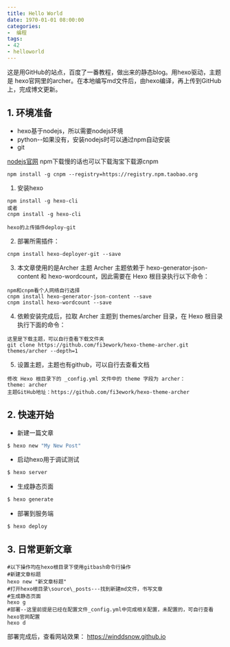 ```yaml
---
title: Hello World
date: 1970-01-01 08:00:00
categories:
-  编程
tags:
- 42
- helloworld
---
```

这是用GitHub的站点，百度了一番教程，做出来的静态blog。用hexo驱动，主题是 hexo官网里的archer。在本地编写md文件后，由hexo编译，再上传到GitHub上，完成博文更新。

## 1. 环境准备
- hexo基于nodejs，所以需要nodejs环境
- python--如果没有，安装nodejs时可以通过npm自动安装
- git

[nodejs官网](https://nodejs.org/en/)
npm下载慢的话也可以下载淘宝下载源cnpm
```
npm install -g cnpm --registry=https://registry.npm.taobao.org
```

1. 安装hexo
```
npm install -g hexo-cli
或者
cnpm install -g hexo-cli

hexo的上传插件deploy-git
```
2. 部署所需插件：
```
cnpm install hexo-deployer-git --save
```
3. 本文章使用的是Archer 主题
Archer 主题依赖于 hexo-generator-json-content 和 hexo-wordcount，因此需要在 Hexo 根目录执行以下命令：
```
npm和cnpm看个人网络自行选择
cnpm install hexo-generator-json-content --save
cnpm install hexo-wordcount --save
```
4. 依赖安装完成后，拉取 Archer 主题到 themes/archer 目录，在 Hexo 根目录执行下面的命令：
```
这里是下载主题，可以自行查看下载文件夹
git clone https://github.com/fi3ework/hexo-theme-archer.git themes/archer --depth=1
```
5. 设置主题，主题也有github，可以自行去查看文档
```
修改 Hexo 根目录下的 _config.yml 文件中的 theme 字段为 archer：
theme: archer
主题GitHub地址：https://github.com/fi3ework/hexo-theme-archer
```

## 2. 快速开始
- 新建一篇文章

``` bash
$ hexo new "My New Post"
```

- 启动hexo用于调试测试

``` bash
$ hexo server
```

- 生成静态页面

``` bash
$ hexo generate
```

- 部署到服务端

``` bash
$ hexo deploy
```
## 3. 日常更新文章

```
#以下操作均在hexo根目录下使用gitbash命令行操作
#新建文章标题
hexo new "新文章标题"
#打开hexo根目录\source\_posts---找到新建md文件，书写文章
#生成静态页面
hexo g
#部署--这里前提是已经在配置文件_config.yml中完成相关配置，未配置的，可自行查看hexo官网配置
hexo d
```
部署完成后，查看网站效果：
https://winddsnow.github.io